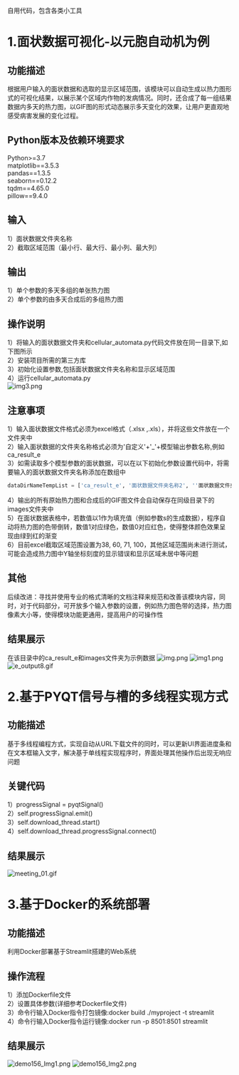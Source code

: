 自用代码，包含各类小工具

# 1.面状数据可视化-以元胞自动机为例

## 功能描述

根据用户输入的面状数据和选取的显示区域范围，该模块可以自动生成以热力图形式的可视化结果，以展示某个区域内作物的发病情况。同时，还合成了每一组结果数据内多天的热力图，以GIF图的形式动态展示多天变化的效果，让用户更直观地感受病害发展的变化过程。

## Python版本及依赖环境要求

Python>=3.7  
matplotlib==3.5.3  
pandas==1.3.5  
seaborn==0.12.2  
tqdm==4.65.0  
pillow==9.4.0  

## 输入

1）面状数据文件夹名称  
2）截取区域范围（最小行、最大行、最小列、最大列）

## 输出

1）单个参数的多天多组的单张热力图  
2）单个参数的由多天合成后的多组热力图

## 操作说明

1）将输入的面状数据文件夹和cellular_automata.py代码文件放在同一目录下,如下图所示    
2）安装项目所需的第三方库  
3）初始化设置参数,包括面状数据文件夹名称和显示区域范围  
4）运行cellular_automata.py  
![img3.png](introduction/img3.png)

## 注意事项

1）输入面状数据文件格式必须为excel格式（.xlsx ,.xls），并将这些文件放在一个文件夹中  
2）输入面状数据的文件夹名称格式必须为'自定义'+'_'+模型输出参数名称,例如ca_result_e  
3）如需读取多个模型参数的面状数据，可以在以下初始化参数设置代码中，将需要输入的面状数据文件夹名称添加在数组中

``` Python
dataDirNameTempList = ['ca_result_e', '面状数据文件夹名称2', ''面状数据文件夹名称3']
```

4）输出的所有原始热力图和合成后的GIF图文件会自动保存在同级目录下的images文件夹中  
5）在面状数据表格中，若数值以1作为填充值（例如参数s的生成数据），程序自动将热力图的色带倒转，数值1对应绿色，数值0对应红色，使得整体颜色效果呈现由绿到红的渐变  
6）目前excel截取区域范围设置为38, 60, 71, 100，其他区域范围尚未进行测试，可能会造成热力图中Y轴坐标刻度的显示错误和显示区域未居中等问题

## 其他

后续改进：寻找并使用专业的格式清晰的文档注释来规范和改善该模块内容，同时，对于代码部分，可开放多个输入参数的设置，例如热力图色带的选择，热力图像素大小等，使得模块功能更通用，提高用户的可操作性

## 结果展示

在该目录中的ca_result_e和images文件夹为示例数据
![img.png](introduction/img.png)
![img1.png](introduction/img1.png)
![e_output8.gif](introduction/e_output8.gif)

# 2.基于PYQT信号与槽的多线程实现方式

## 功能描述

基于多线程编程方式，实现自动从URL下载文件的同时，可以更新UI界面进度条和在文本框输入文字，解决基于单线程实现程序时，界面处理其他操作后出现无响应问题

## 关键代码

1）progressSignal = pyqtSignal()  
2）self.progressSignal.emit()  
3）self.download_thread.start()  
4）self.download_thread.progressSignal.connect()  

## 结果展示

![meeting_01.gif](introduction/meeting_01.gif)

# 3.基于Docker的系统部署

## 功能描述

利用Docker部署基于Streamlit搭建的Web系统

## 操作流程

1）添加Dockerfile文件  
2）设置具体参数(详细参考Dockerfile文件)  
3）命令行输入Docker指令打包镜像:docker build ./myproject -t streamlit  
4）命令行输入Docker指令运行镜像:docker run -p 8501:8501 streamlit  

## 结果展示

![demo156_Img1.png](introduction/demo156_Img1.png)
![demo156_Img2.png](introduction/demo156_Img2.png)
